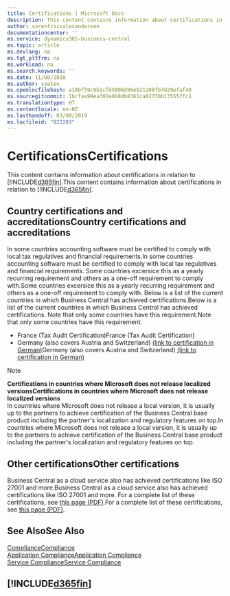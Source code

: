 ```yaml
---
title: Certifications | Microsoft Docs
description: This content contains information about certifications in relation to Business Central.
author: sorenfriisalexandersen
documentationcenter: ''
ms.service: dynamics365-business-central
ms.topic: article
ms.devlang: na
ms.tgt_pltfrm: na
ms.workload: na
ms.search.keywords: ''
ms.date: 11/08/2018
ms.author: soalex
ms.openlocfilehash: a18bf59c9b1cfd5008d99e521109fb7d29efaf48
ms.sourcegitcommit: 1bcfaa99ea302e6b84b8361ca02730b135557fc1
ms.translationtype: HT
ms.contentlocale: en-NZ
ms.lasthandoff: 03/08/2019
ms.locfileid: "822203"
---
```

# <a name="certifications"></a><span data-ttu-id="1c9e6-103">Certifications</span><span class="sxs-lookup"><span data-stu-id="1c9e6-103">Certifications</span></span>  
<span data-ttu-id="1c9e6-104">This content contains information about certifications in relation to [!INCLUDE[d365fin](../includes/d365fin_md.md)].</span><span class="sxs-lookup"><span data-stu-id="1c9e6-104">This content contains information about certifications in relation to [!INCLUDE[d365fin](../includes/d365fin_md.md)].</span></span>  

## <a name="country-certifications-and-accreditations"></a><span data-ttu-id="1c9e6-105">Country certifications and accreditations</span><span class="sxs-lookup"><span data-stu-id="1c9e6-105">Country certifications and accreditations</span></span>
<span data-ttu-id="1c9e6-106">In some countries accounting software must be certified to comply with local tax regulatives and financial requirements.</span><span class="sxs-lookup"><span data-stu-id="1c9e6-106">In some countries accounting software must be certified to comply with local tax regulatives and financial requirements.</span></span> <span data-ttu-id="1c9e6-107">Some countries excersice this as a yearly recurring requirement and others as a one-off requirement to comply with.</span><span class="sxs-lookup"><span data-stu-id="1c9e6-107">Some countries excersice this as a yearly recurring requirement and others as a one-off requirement to comply with.</span></span> <span data-ttu-id="1c9e6-108">Below is a list of the current countries in which Business Central has achieved certifications.</span><span class="sxs-lookup"><span data-stu-id="1c9e6-108">Below is a list of the current countries in which Business Central has achieved certifications.</span></span> <span data-ttu-id="1c9e6-109">Note that only some countries have this requirement.</span><span class="sxs-lookup"><span data-stu-id="1c9e6-109">Note that only some countries have this requirement.</span></span>  
- <span data-ttu-id="1c9e6-110">France (Tax Audit Certification)</span><span class="sxs-lookup"><span data-stu-id="1c9e6-110">France (Tax Audit Certification)</span></span>
- <span data-ttu-id="1c9e6-111">Germany (also covers Austria and Switzerland) [(link to certification in German)](https://www.bdo.de/de-de/themen/softwarebescheinungen/bdo/microsoft-dynamics-365-business-central)</span><span class="sxs-lookup"><span data-stu-id="1c9e6-111">Germany (also covers Austria and Switzerland) [(link to certification in German)](https://www.bdo.de/de-de/themen/softwarebescheinungen/bdo/microsoft-dynamics-365-business-central)</span></span>

> [!NOTE]  
>  <span data-ttu-id="1c9e6-112">**Certifications in countries where Microsoft does not release localized versions**</span><span class="sxs-lookup"><span data-stu-id="1c9e6-112">**Certifications in countries where Microsoft does not release localized versions**</span></span>  
> <span data-ttu-id="1c9e6-113">In countries where Microsoft does not release a local version, it is usually up to the partners to achieve certification of the Business Central base product including the partner's localization and regulatory features on top.</span><span class="sxs-lookup"><span data-stu-id="1c9e6-113">In countries where Microsoft does not release a local version, it is usually up to the partners to achieve certification of the Business Central base product including the partner's localization and regulatory features on top.</span></span>

## <a name="other-certifications"></a><span data-ttu-id="1c9e6-114">Other certifications</span><span class="sxs-lookup"><span data-stu-id="1c9e6-114">Other certifications</span></span>  
<span data-ttu-id="1c9e6-115">Business Central as a cloud service also has achieved certifications like ISO 27001 and more.</span><span class="sxs-lookup"><span data-stu-id="1c9e6-115">Business Central as a cloud service also has achieved certifications like ISO 27001 and more.</span></span> <span data-ttu-id="1c9e6-116">For a complete list of these certifications, see [this page (PDF)](https://aka.ms/d365-compliance-list).</span><span class="sxs-lookup"><span data-stu-id="1c9e6-116">For a complete list of these certifications, see [this page (PDF)](https://aka.ms/d365-compliance-list).</span></span>

## <a name="see-also"></a><span data-ttu-id="1c9e6-117">See Also</span><span class="sxs-lookup"><span data-stu-id="1c9e6-117">See Also</span></span>  
[<span data-ttu-id="1c9e6-118">Compliance</span><span class="sxs-lookup"><span data-stu-id="1c9e6-118">Compliance</span></span>](compliance-overview.md)  
[<span data-ttu-id="1c9e6-119">Application Compliance</span><span class="sxs-lookup"><span data-stu-id="1c9e6-119">Application Compliance</span></span>](compliance-application-compliance.md)  
[<span data-ttu-id="1c9e6-120">Service Compliance</span><span class="sxs-lookup"><span data-stu-id="1c9e6-120">Service Compliance</span></span>](compliance-service-compliance.md)  

 ## [!INCLUDE[d365fin](../includes/free_trial_md.md)]  
 
